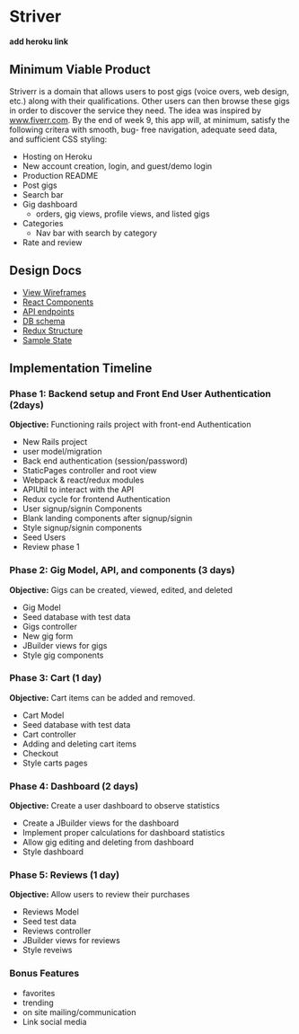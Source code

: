 # Striver
**add heroku link**

## Minimum Viable Product
Striverr is a domain that allows users to post gigs (voice overs, web design, etc.) along with their qualifications. Other users can then browse these gigs in order to discover the service they need. The idea was inspired by www.fiverr.com. By the end of week 9, this app will, at minimum, satisfy the following critera with smooth, bug- free navigation, adequate seed data, and sufficient CSS styling:

* Hosting on Heroku  
* New account creation, login, and guest/demo login  
* Production README  
* Post gigs  
* Search bar  
* Gig dashboard  
  * orders, gig views, profile views, and listed gigs  
* Categories  
  * Nav bar with search by category 
* Rate and review  

## Design Docs
- [View Wireframes](https://github.com/yashoss/striverr/tree/master/docs/wireframes)  
- [React Components](https://github.com/yashoss/striverr/blob/master/docs/component-hierarchy.md)  
- [API endpoints](https://github.com/yashoss/striverr/blob/master/docs/api-endpoints.md)  
- [DB schema](https://github.com/yashoss/striverr/blob/master/docs/schema.md)  
- [Redux Structure](https://github.com/yashoss/striverr/blob/master/docs/redux-structure.md)  
- [Sample State](https://github.com/yashoss/striverr/blob/master/docs/sample-state.md)  

## Implementation Timeline

### Phase 1: Backend setup and Front End User Authentication (2days)

**Objective:** Functioning rails project with front-end Authentication

* New Rails project
* user model/migration
* Back end authentication (session/password)
* StaticPages controller and root view
* Webpack & react/redux modules
* APIUtil to interact with the API
* Redux cycle for frontend Authentication
* User signup/signin Components
* Blank landing components after signup/signin
* Style signup/signin components
* Seed Users
* Review phase 1

### Phase 2: Gig Model, API, and components (3 days)

**Objective:** Gigs can be created, viewed, edited, and deleted

* Gig Model
* Seed database with test data
* Gigs controller
* New gig form
* JBuilder views for gigs
* Style gig components

### Phase 3: Cart (1 day)

**Objective:** Cart items can be added and removed.

* Cart Model
* Seed database with test data
* Cart controller
* Adding and deleting cart items
* Checkout
* Style carts pages

### Phase 4: Dashboard (2 days)

**Objective:** Create a user dashboard to observe statistics

* Create a JBuilder views for the dashboard
* Implement proper calculations for dashboard statistics
* Allow gig editing and deleting from dashboard
* Style dashboard

### Phase 5: Reviews (1 day)

**Objective:** Allow users to review their purchases

* Reviews Model
* Seed test data
* Reviews controller
* JBuilder views for reviews
* Style reveiws

### Bonus Features

* favorites
* trending
* on site mailing/communication
* Link social media
